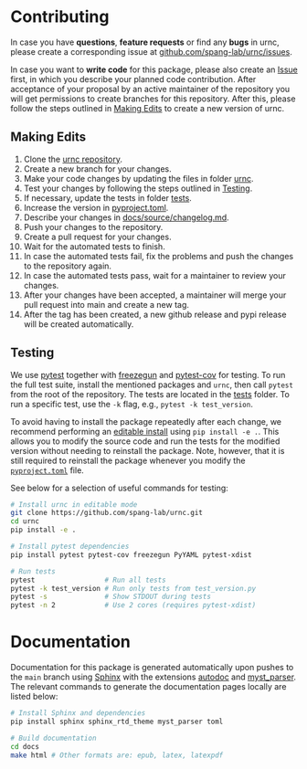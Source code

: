 # Contributing

In case you have **questions**, **feature requests** or find any **bugs** in urnc, please create a corresponding issue at [github.com/spang-lab/urnc/issues](https://github.com/spang-lab/urnc/issues).

In case you want to **write code** for this package, please also create an [Issue](https://github.com/spang-lab/urnc/issues) first, in which you describe your planned code contribution. After acceptance of your proposal by an active maintainer of the repository you will get permissions to create branches for this repository. After this, please follow the steps outlined in [Making Edits](#making-edits) to create a new version of urnc.

## Making Edits

1. Clone the [urnc repository](https://github.com/spang-lab/urnc).
2. Create a new branch for your changes.
3. Make your code changes by updating the files in folder [urnc](https://github.com/spang-lab/urnc/tree/main/urnc).
4. Test your changes by following the steps outlined in [Testing](#testing).
5. If necessary, update the tests in folder [tests](https://github.com/spang-lab/urnc/tree/main/tests).
6. Increase the version in [pyproject.toml](https://github.com/spang-lab/urnc/blob/main/pyproject.toml).
7. Describe your changes in [docs/source/changelog.md](https://github.com/spang-lab/urnc/tree/main/docs/source).
8. Push your changes to the repository.
9. Create a pull request for your changes.
10. Wait for the automated tests to finish.
11. In case the automated tests fail, fix the problems and push the changes to the repository again.
12. In case the automated tests pass, wait for a maintainer to review your changes.
13. After your changes have been accepted, a maintainer will merge your pull request into main and create a new tag.
14. After the tag has been created, a new github release and pypi release will be created automatically.

## Testing

We use [pytest](https://docs.pytest.org/en/latest/) together with [freezegun](https://github.com/spulec/freezegun) and [pytest-cov](https://pypi.org/project/pytest-cov/) for testing. To run the full test suite, install the mentioned packages and `urnc`, then call `pytest` from the root of the repository. The tests are located in the [tests](https://github.com/spang-lab/urnc/tree/main/tests) folder. To run a specific test, use the `-k` flag, e.g., `pytest -k test_version`.

To avoid having to install the package repeatedly after each change, we recommend performing an [editable install](https://setuptools.pypa.io/en/latest/userguide/development_mode.html) using `pip install -e .`. This allows you to modify the source code and run the tests for the modified version without needing to reinstall the package. Note, however, that it is still required to reinstall the package whenever you modify the [`pyproject.toml`](https://github.com/spang-lab/urnc/tree/main/pyproject.toml) file.

See below for a selection of useful commands for testing:

```bash
# Install urnc in editable mode
git clone https://github.com/spang-lab/urnc.git
cd urnc
pip install -e .

# Install pytest dependencies
pip install pytest pytest-cov freezegun PyYAML pytest-xdist

# Run tests
pytest                 # Run all tests
pytest -k test_version # Run only tests from test_version.py
pytest -s              # Show STDOUT during tests
pytest -n 2            # Use 2 cores (requires pytest-xdist)
```

# Documentation

Documentation for this package is generated automatically upon pushes to the `main` branch using [Sphinx](https://www.sphinx-doc.org/en/master/index.html) with the extensions [autodoc](https://www.sphinx-doc.org/en/master/usage/extensions/autodoc.html) and [myst_parser](https://myst-parser.readthedocs.io/en/latest/). The relevant commands to generate the documentation pages locally are listed below:

```bash
# Install Sphinx and dependencies
pip install sphinx sphinx_rtd_theme myst_parser toml

# Build documentation
cd docs
make html # Other formats are: epub, latex, latexpdf
```
